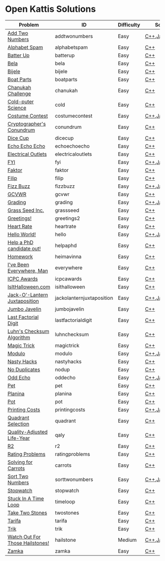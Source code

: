 # Open Kattis Solutions

Problem|ID|Difficulty|Solution|Explanation
---|---|---|---|---
[Add Two Numbers](https://open.kattis.com/problems/addtwonumbers)|addtwonumbers|Easy|[C++](https://github.com/neroAzsy12/Open-Kattis/blob/main/C++/addtwonumbers.cpp),[Java](https://github.com/neroAzsy12/Open-Kattis/blob/main/Java/addtwonumbers.java),[Python](https://github.com/neroAzsy12/Open-Kattis/blob/main/Python/addtwonumbers.py)|N
[Alphabet Spam](https://open.kattis.com/problems/alphabetspam)|alphabetspam|Easy|[C++](https://github.com/neroAzsy12/Open-Kattis/blob/main/C++/alphabetspam.cpp)|N
[Batter Up](https://open.kattis.com/problems/batterup)|batterup|Easy|[C++](https://github.com/neroAzsy12/Open-Kattis/blob/main/C++/batterup.cpp)|N
[Bela](https://open.kattis.com/problems/bela)|bela|Easy|[C++](https://github.com/neroAzsy12/Open-Kattis/blob/main/C++/bela.cpp)|N
[Bijele](https://open.kattis.com/problems/bijele)|bijele|Easy|[C++](https://github.com/neroAzsy12/Open-Kattis/blob/main/C++/bijele.cpp)|N
[Boat Parts](https://open.kattis.com/problems/boatparts)|boatparts|Easy|[C++](https://github.com/neroAzsy12/Open-Kattis/blob/main/C++/boatparts.cpp)|N
[Chanukah Challenge](https://open.kattis.com/problems/chanukah)|chanukah|Easy|[C++](https://github.com/neroAzsy12/Open-Kattis/blob/main/C++/chanukah.cpp)|N
[Cold-puter Science](https://open.kattis.com/problems/cold)|cold|Easy|[C++](https://github.com/neroAzsy12/Open-Kattis/blob/main/C++/cold.cpp)|N
[Costume Contest](https://open.kattis.com/problems/costumecontest)|costumecontest|Easy|[C++](https://github.com/neroAzsy12/Open-Kattis/blob/main/C++/costumecontest.cpp),[Java](https://github.com/neroAzsy12/Open-Kattis/blob/main/Java/costumecontest.java)|N
[Cryptographer's Conundrum](https://open.kattis.com/problems/conundrum)|conundrum|Easy|[C++](https://github.com/neroAzsy12/Open-Kattis/blob/main/C++/conundrum.cpp)|N
[Dice Cup](https://open.kattis.com/problems/dicecup)|dicecup|Easy|[C++](https://github.com/neroAzsy12/Open-Kattis/blob/main/C++/dicecup.cpp)|N
[Echo Echo Echo](https://open.kattis.com/problems/echoechoecho)|echoechoecho|Easy|[C++](https://github.com/neroAzsy12/Open-Kattis/blob/main/C++/echoechoecho.cpp)|N
[Electrical Outlets](https://open.kattis.com/problems/electricaloutlets)|electricaloutlets|Easy|[C++](https://github.com/neroAzsy12/Open-Kattis/blob/main/C++/electricaloutlets.cpp)|N
[FYI](https://open.kattis.com/problems/fyi)|fyi|Easy|[C++](https://github.com/neroAzsy12/Open-Kattis/blob/main/C++/fyi.cpp),[Java](https://github.com/neroAzsy12/Open-Kattis/blob/main/Java/fyi.java)|N
[Faktor](https://open.kattis.com/problems/faktor)|faktor|Easy|[C++](https://github.com/neroAzsy12/Open-Kattis/blob/main/C++/faktor.cpp)|N
[Filip](https://open.kattis.com/problems/filip)|filip|Easy|[C++](https://github.com/neroAzsy12/Open-Kattis/blob/main/C++/filip.cpp)|N
[Fizz Buzz](https://open.kattis.com/problems/fizzbuzz)|fizzbuzz|Easy|[C++](https://github.com/neroAzsy12/Open-Kattis/blob/main/C++/fizzbuzz.cpp),[Java](https://github.com/neroAzsy12/Open-Kattis/blob/main/Java/fizzbuzz.java)|N
[GCVWR](https://open.kattis.com/problems/gcvwr)|gcvwr|Easy|[C++](https://github.com/neroAzsy12/Open-Kattis/blob/main/C++/gcvwr.cpp)|N
[Grading](https://open.kattis.com/problems/grading)|grading|Easy|[C++](https://github.com/neroAzsy12/Open-Kattis/blob/main/C++/grading.cpp),[Java](https://github.com/neroAzsy12/Open-Kattis/blob/main/Java/grading.java),[Python](https://github.com/neroAzsy12/Open-Kattis/blob/main/Python/grading.py)|N
[Grass Seed Inc.](https://open.kattis.com/problems/grassseed)|grassseed|Easy|[C++](https://github.com/neroAzsy12/Open-Kattis/blob/main/C++/grassseed.cpp)|N
[Greetings!](https://open.kattis.com/problems/greetings2)|greetings2|Easy|[C++](https://github.com/neroAzsy12/Open-Kattis/blob/main/C++/greetings2.cpp)|N
[Heart Rate](https://open.kattis.com/problems/heartrate)|heartrate|Easy|[C++](https://github.com/neroAzsy12/Open-Kattis/blob/main/C++/heartrate.cpp)|N
[Hello World!](https://open.kattis.com/problems/hello)|hello|Easy|[C++](https://github.com/neroAzsy12/Open-Kattis/blob/main/C++/hello.cpp),[Java](https://github.com/neroAzsy12/Open-Kattis/blob/main/Java/hello.java),[Python](https://github.com/neroAzsy12/Open-Kattis/blob/main/Python/hello.py)|N
[Help a PhD candidate out!](https://open.kattis.com/problems/helpaphd)|helpaphd|Easy|[C++](https://github.com/neroAzsy12/Open-Kattis/blob/main/C++/helpaphd.cpp)|N
[Homework](https://open.kattis.com/problems/heimavinna)|heimavinna|Easy|[C++](https://github.com/neroAzsy12/Open-Kattis/blob/main/C++/heimavinna.cpp)|N
[I've Been Everywhere, Man](https://open.kattis.com/problems/everywhere)|everywhere|Easy|[C++](https://github.com/neroAzsy12/Open-Kattis/blob/main/C++/everywhere.cpp)|N
[ICPC Awards](https://open.kattis.com/problems/icpcawards)|icpcawards|Easy|[C++](https://github.com/neroAzsy12/Open-Kattis/blob/main/C++/icpcawards.cpp)|N
[IsItHalloween.com](https://open.kattis.com/problems/isithalloween)|isithalloween|Easy|[C++](https://github.com/neroAzsy12/Open-Kattis/blob/main/C++/isithalloween.cpp)|N
[Jack-O'-Lantern Juxtaposition](https://open.kattis.com/problems/jackolanternjuxtaposition)|jackolanternjuxtaposition|Easy|[C++](https://github.com/neroAzsy12/Open-Kattis/blob/main/C++/jackolanternjuxtaposition.cpp),[Java](https://github.com/neroAzsy12/Open-Kattis/blob/main/Java/jackolanternjuxtaposition.java),[Python](https://github.com/neroAzsy12/Open-Kattis/blob/main/Python/jackolanternjuxtaposition.py)|N
[Jumbo Javelin](https://open.kattis.com/problems/jumbojavelin)|jumbojavelin|Easy|[C++](https://github.com/neroAzsy12/Open-Kattis/blob/main/C++/jumbojavelin.cpp)|N
[Last Factorial Digit](https://open.kattis.com/problems/lastfactorialdigit)|lastfactorialdigit|Easy|[C++](https://github.com/neroAzsy12/Open-Kattis/blob/main/C++/lastfactorialdigit.cpp)|N
[Luhn's Checksum Algorithm](https://open.kattis.com/problems/luhnchecksum)|luhnchecksum|Easy|[C++](https://github.com/neroAzsy12/Open-Kattis/blob/main/C++/luhnchecksum.cpp)|N
[Magic Trick](https://open.kattis.com/problems/magictrick)|magictrick|Easy|[C++](https://github.com/neroAzsy12/Open-Kattis/blob/main/C++/magictrick.cpp)|N
[Modulo](https://open.kattis.com/problems/modulo)|modulo|Easy|[C++](https://github.com/neroAzsy12/Open-Kattis/blob/main/C++/modulo.cpp),[Java](https://github.com/neroAzsy12/Open-Kattis/blob/main/Java/modulo.java),[Python](https://github.com/neroAzsy12/Open-Kattis/blob/main/Python/modulo.py)|N
[Nasty Hacks](https://open.kattis.com/problems/nastyhacks)|nastyhacks|Easy|[C++](https://github.com/neroAzsy12/Open-Kattis/blob/main/C++/nastyhacks.cpp)|N
[No Duplicates](https://open.kattis.com/problems/nodup)|nodup|Easy|[C++](https://github.com/neroAzsy12/Open-Kattis/blob/main/C++/nodup.cpp)|N
[Odd Echo](https://open.kattis.com/problems/oddecho)|oddecho|Easy|[C++](https://github.com/neroAzsy12/Open-Kattis/blob/main/C++/oddecho.cpp),[Java](https://github.com/neroAzsy12/Open-Kattis/blob/main/Java/oddecho.java)|N
[Pet](https://open.kattis.com/problems/pet)|pet|Easy|[C++](https://github.com/neroAzsy12/Open-Kattis/blob/main/C++/pet.cpp)|N
[Planina](https://open.kattis.com/problems/planina)|planina|Easy|[C++](https://github.com/neroAzsy12/Open-Kattis/blob/main/C++/planina.cpp)|N
[Pot](https://open.kattis.com/problems/pot)|pot|Easy|[C++](https://github.com/neroAzsy12/Open-Kattis/blob/main/C++/pot.cpp)|N
[Printing Costs](https://open.kattis.com/problems/printingcosts)|printingcosts|Easy|[C++](https://github.com/neroAzsy12/Open-Kattis/blob/main/C++/printingcosts.cpp),[Java](https://github.com/neroAzsy12/Open-Kattis/blob/main/Java/printingcosts.java)|N
[Quadrant Selection](https://open.kattis.com/problems/quadrant)|quadrant|Easy|[C++](https://github.com/neroAzsy12/Open-Kattis/blob/main/C++/quadrant.cpp)|N
[Quality-Adjusted Life-Year](https://open.kattis.com/problems/qaly)|qaly|Easy|[C++](https://github.com/neroAzsy12/Open-Kattis/blob/main/C++/qaly.cpp)|N
[R2](https://open.kattis.com/problems/r2)|r2|Easy|[C++](https://github.com/neroAzsy12/Open-Kattis/blob/main/C++/r2.cpp)|N
[Rating Problems](https://open.kattis.com/problems/ratingproblems)|ratingproblems|Easy|[C++](https://github.com/neroAzsy12/Open-Kattis/blob/main/C++/ratingproblems.cpp)|N
[Solving for Carrots](https://open.kattis.com/problems/carrots)|carrots|Easy|[C++](https://github.com/neroAzsy12/Open-Kattis/blob/main/C++/carrots.cpp)|N
[Sort Two Numbers](https://open.kattis.com/problems/sorttwonumbers)|sorttwonumbers|Easy|[C++](https://github.com/neroAzsy12/Open-Kattis/blob/main/C++/sorttwonumbers.cpp),[Java](https://github.com/neroAzsy12/Open-Kattis/blob/main/Java/sorttwonumbers.java)|N
[Stopwatch](https://open.kattis.com/problems/stopwatch)|stopwatch|Easy|[C++](https://github.com/neroAzsy12/Open-Kattis/blob/main/C++/stopwatch.cpp)|N
[Stuck In A Time Loop](https://open.kattis.com/problems/timeloop)|timeloop|Easy|[C++](https://github.com/neroAzsy12/Open-Kattis/blob/main/C++/timeloop.cpp)|N
[Take Two Stones](https://open.kattis.com/problems/twostones)|twostones|Easy|[C++](https://github.com/neroAzsy12/Open-Kattis/blob/main/C++/twostones.cpp)|N
[Tarifa](https://open.kattis.com/problems/tarifa)|tarifa|Easy|[C++](https://github.com/neroAzsy12/Open-Kattis/blob/main/C++/tarifa.cpp)|N
[Trik](https://open.kattis.com/problems/trik)|trik|Easy|[C++](https://github.com/neroAzsy12/Open-Kattis/blob/main/C++/trik.cpp)|N
[Watch Out For Those Hailstones!](https://open.kattis.com/problems/hailstone)|hailstone|Medium|[C++](https://github.com/neroAzsy12/Open-Kattis/blob/main/C++/hailstone.cpp),[Java](https://github.com/neroAzsy12/Open-Kattis/blob/main/Java/hailstone.java)|N
[Zamka](https://open.kattis.com/problems/zamka)|zamka|Easy|[C++](https://github.com/neroAzsy12/Open-Kattis/blob/main/C++/zamka.cpp)|N
